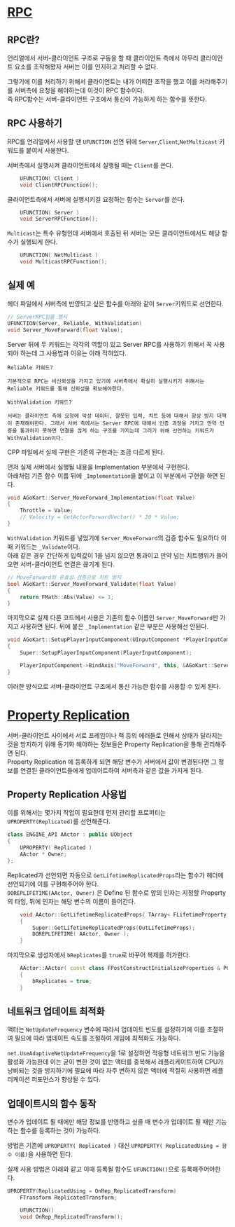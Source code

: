 # [RPC](https://dev.epicgames.com/documentation/ko-kr/unreal-engine/remote-procedure-calls-in-unreal-engine)

## RPC란?

언리얼에서 서버-클라이언트 구조로 구동을 할 때 클라이언트 측에서 아무리 클라이언트 요소를 조작해봤자 서버는 이를 인지하고 처리할 수 없다.

그렇기에 이를 처리하기 위해서 클라이언트는 내가 어떠한 조작을 했고 이를 처리해주기를 서버측에 요청을 해야하는데 이것이 RPC 함수이다.<br>즉 RPC함수는 서버-클라이언트 구조에서 통신이 가능하게 하는 함수를 뜻한다.

## RPC 사용하기

RPC를 언리얼에서 사용할 땐 <code>UFUNCTION</code> 선언 뒤에 <code>Server</code>,<code>Client</code>,<code>NetMulticast</code> 키워드를 붙여서 사용한다.

서버측에서 실행시켜 클라이언트에서 실행될 때는 <code>Client</code>를 쓴다.

```C++
	UFUNCTION( Client )
	void ClientRPCFunction();
```

클라이언트측에서 서버에 실행시키길 요청하는 함수는 <code>Server</code>를 쓴다.

```C++
	UFUNCTION( Server )
	void ServerRPCFunction();
```

<code>Multicast</code>는 특수 유형인데 서버에서 호출된 뒤 서버는 모든 클라이언트에서도 해당 함수가 실행되게 한다.

```C++
	UFUNCTION( NetMulticast )
	void MulticastRPCFunction();
```

## 실제 예

헤더 파일에서 서버측에 반영되고 싶은 함수를 아래와 같이 <code>Server</code>키워드로 선언한다.

```C++
// ServerRPC임을 명시
UFUNCTION(Server, Reliable, WithValidation)
void Server_MoveForward(float Value);
```

Server 뒤에 두 키워드는 각각의 역할이 있고 Server RPC를 사용하기 위해서 꼭 사용되야 하는데 그 사용법과 이유는 아래 적혀있다.

```
Reliable 키워드?

기본적으로 RPC는 비신뢰성을 가지고 있기에 서버측에서 확실히 실행시키기 위해서는 Reliable 키워드를 통해 신뢰성을 확보해야한다.
```

```
WithValidation 키워드?

서버는 클라이언트 측에 요청에 악성 데이터, 잘못된 입력, 치트 등에 대해서 항상 방지 대책이 존재해야한다. 그래서 서버 측에서는 Server RPC에 대해서 인증 과정을 거치고 만약 인증을 통과하지 못하면 연결을 끊게 하는 구조를 가지는데 그러기 위해 선언하는 키워드가 WithValidation이다.
```

CPP 파일에서 실제 구현은 기존의 구현과는 조금 다르게 된다.

먼저 실제 서버에서 실행될 내용을 Implementation 부분에서 구현한다.<br> 아래처럼 기존 함수 이름 뒤에 <code>\_Implementation</code>을 붙이고 이 부분에서 구현을 하면 된다.

```C++
void AGoKart::Server_MoveForward_Implementation(float Value)
{
	Throttle = Value;
	// Velocity = GetActorForwardVector() * 20 * Value;
}
```

<code>WithValidation</code> 키워드를 넣었기에 <code>Server_MoveForward</code>의 검증 함수도 필요하다 이때 키워드는 <code>\_Validate</code>이다.<br>
아래 같은 경우 간단하게 입력값이 1을 넘지 않으면 통과이고 만약 넘는 치트행위가 들어오면 서버-클라이언트 연결은 끊기게 된다.

```C++
// MoveForward의 유효성 검증으로 치트 방지
bool AGoKart::Server_MoveForward_Validate(float Value)
{
	return FMath::Abs(Value) <= 1;
}
```

마지막으로 실제 다른 코드에서 사용은 기존의 함수 이름인 <code>Server_MoveForward</code>만 가지고 사용하면 된다. 뒤에 붙은 <code>\_Implementation</code> 같은 부분은 사용해선 안된다.

```C++
void AGoKart::SetupPlayerInputComponent(UInputComponent *PlayerInputComponent)
{
	Super::SetupPlayerInputComponent(PlayerInputComponent);

	PlayerInputComponent->BindAxis("MoveForward", this, &AGoKart::Server_MoveForward);
}

```

이러한 방식으로 서버-클라이언트 구조에서 통신 가능한 함수를 사용할 수 있게 된다.

# [Property Replication](https://dev.epicgames.com/documentation/ko-kr/unreal-engine/replicate-actor-properties-in-unreal-engine)

서버-클라이언트 사이에서 서로 프레임이나 랙 등의 에러들로 인해서 상태가 달라지는 것을 방지하기 위해 동기화 해야하는 정보들은 Property Replication을 통해 관리해주면 된다.<br> Property Replication 에 등록하게 되면 해당 변수가 서버에서 값이 변경된다면 그 정보를 연결된 클라이언트들에게 업데이트하여 서버측과 같은 값을 가지게 된다.

## Property Replication 사용법

이를 위해서는 몇가지 작업이 필요한데 먼저 관리할 프로퍼티는 <code>UPROPERTY(Replicated)</code>를 선언해준다.

```C++
class ENGINE_API AActor : public UObject
{
	UPROPERTY( Replicated )
	AActor * Owner;
};
```

Replicated가 선언되면 자동으로 <code>GetLifetimeReplicatedProps</code>라는 함수가 헤더에 선언되기에 이를 구현해주어야 한다.<br>
<code>DOREPLIFETIME(AActor, Owner)</code> 은 Define 된 함수로 앞의 인자는 지정할 Property의 타입, 뒤에 인자는 해당 변수의 이름이 들어간다.

```C++
	void AActor::GetLifetimeReplicatedProps( TArray< FLifetimeProperty > & OutLifetimeProps ) const
	{
		Super::GetLifetimeReplicatedProps(OutLifetimeProps);
		DOREPLIFETIME( AActor, Owner );
	}
```

마지막으로 생성자에서 <code>bReplicates</code>를 <code>true</code>로 바꾸어 복제를 허가한다.

```C++
	AActor::AActor( const class FPostConstructInitializeProperties & PCIP ) : Super( PCIP )
	{
		bReplicates = true;
	}

```

## 네트워크 업데이트 최적화

액터는 <code>NetUpdateFrequency</code> 변수에 따라서 업데이트 빈도를 설정하기에 이를 조절하여 필요에 따라 업데이트 속도를 조절하여 게임에 최적화도 가능하다.

<code>net.UseAdaptiveNetUpdateFrequency</code>을 1로 설정하면 적응형 네트워크 빈도 기능을 활성화 가능한데 이는 굳이 변한 것이 없는 액터를 중복해서 레플리케이트하여 CPU가 낭비되는 것을 방지하기에 필요에 따라 자주 변하지 않은 액터에 적절히 사용하면 레플리케이션 퍼포먼스가 향상될 수 있다.

## 업데이트시의 함수 동작

변수가 업데이트 될 때에만 해당 정보를 반영하고 싶을 때 변수가 업데이트 될 때만 기능하는 함수를 등록하는 것이 가능하다.

방법은 기존에 <code>UPROPERTY( Replicated )</code> 대신 <code>UPROPERTY( ReplicatedUsing = 함수 이름)</code>을 사용하면 된다.

실제 사용 방법은 아래와 같고 이때 등록될 함수도 <code>UFUNCTION()</code>으로 등록해주어야한다.

```C++
UPROPERTY(ReplicatedUsing = OnRep_ReplicatedTransform)
	FTransform ReplicatedTransform;

	UFUNCTION()
	void OnRep_ReplicatedTransform();
```
